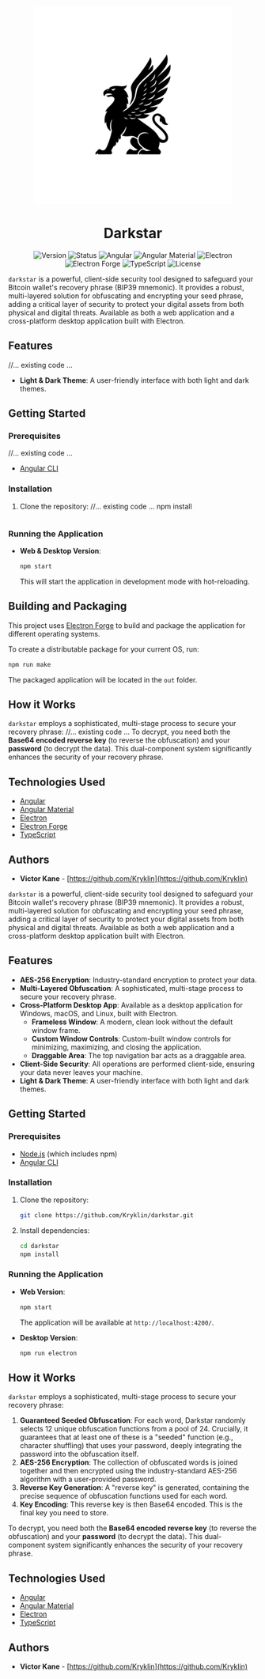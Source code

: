 <p align="center">
  <picture>
    <source media="(prefers-color-scheme: dark)" srcset="public/assets/img/logo-white.png">
    <img src="public/assets/img/logo-black.png" alt="Darkstar Logo" width="400">
  </picture>
</p>

<h1 align="center">Darkstar</h1>

<p align="center">
  <img src="https://img.shields.io/badge/version-0.0.0-blue" alt="Version"/>
  <img src="https://img.shields.io/badge/status-under%20construction-yellow" alt="Status"/>
  <img src="https://img.shields.io/badge/Angular-v20.3.0-dd0031?logo=angular" alt="Angular"/>
  <img src="https://img.shields.io/badge/Angular%20Material-v20.2.5-blue?logo=angular" alt="Angular Material"/>
  <img src="https://img.shields.io/badge/Electron-v38.2.0-blue?logo=electron" alt="Electron"/>
  <img src="https://img.shields.io/badge/Electron%20Forge-v7.9.0-blue?logo=electron" alt="Electron Forge"/>
  <img src="https://img.shields.io/badge/TypeScript-v5.9.2-blue?logo=typescript" alt="TypeScript"/>
  <img src="https://img.shields.io/badge/license-MIT-green" alt="License"/>
</p>

`darkstar` is a powerful, client-side security tool designed to safeguard your Bitcoin wallet's recovery phrase (BIP39 mnemonic). It provides a robust, multi-layered solution for obfuscating and encrypting your seed phrase, adding a critical layer of security to protect your digital assets from both physical and digital threats. Available as both a web application and a cross-platform desktop application built with Electron.

## Features
//... existing code ...
- **Light & Dark Theme**: A user-friendly interface with both light and dark themes.

## Getting Started

### Prerequisites
//... existing code ...
- [Angular CLI](https://angular.io/cli)

### Installation

1.  Clone the repository:
//... existing code ...
    npm install
    ```

### Running the Application

-   **Web & Desktop Version**:
    ```bash
    npm start
    ```
    This will start the application in development mode with hot-reloading.

## Building and Packaging

This project uses [Electron Forge](https://www.electronforge.io/) to build and package the application for different operating systems.

To create a distributable package for your current OS, run:
```bash
npm run make
```
The packaged application will be located in the `out` folder.

## How it Works

`darkstar` employs a sophisticated, multi-stage process to secure your recovery phrase:
//... existing code ...
To decrypt, you need both the **Base64 encoded reverse key** (to reverse the obfuscation) and your **password** (to decrypt the data). This dual-component system significantly enhances the security of your recovery phrase.

## Technologies Used

- [Angular](https://angular.io/)
- [Angular Material](https://material.angular.io/)
- [Electron](https://www.electronjs.org/)
- [Electron Forge](https://www.electronforge.io/)
- [TypeScript](https://www.typescriptlang.org/)

## Authors

- **Victor Kane** - [https://github.com/Kryklin](https://github.com/Kryklin)

`darkstar` is a powerful, client-side security tool designed to safeguard your Bitcoin wallet's recovery phrase (BIP39 mnemonic). It provides a robust, multi-layered solution for obfuscating and encrypting your seed phrase, adding a critical layer of security to protect your digital assets from both physical and digital threats. Available as both a web application and a cross-platform desktop application built with Electron.

## Features

- **AES-256 Encryption**: Industry-standard encryption to protect your data.
- **Multi-Layered Obfuscation**: A sophisticated, multi-stage process to secure your recovery phrase.
- **Cross-Platform Desktop App**: Available as a desktop application for Windows, macOS, and Linux, built with Electron.
  - **Frameless Window**: A modern, clean look without the default window frame.
  - **Custom Window Controls**: Custom-built window controls for minimizing, maximizing, and closing the application.
  - **Draggable Area**: The top navigation bar acts as a draggable area.
- **Client-Side Security**: All operations are performed client-side, ensuring your data never leaves your machine.
- **Light & Dark Theme**: A user-friendly interface with both light and dark themes.

## Getting Started

### Prerequisites

- [Node.js](https://nodejs.org/) (which includes npm)
- [Angular CLI](https://angular.io/cli)

### Installation

1.  Clone the repository:
    ```bash
    git clone https://github.com/Kryklin/darkstar.git
    ```
2.  Install dependencies:
    ```bash
    cd darkstar
    npm install
    ```

### Running the Application

-   **Web Version**:
    ```bash
    npm start
    ```
    The application will be available at `http://localhost:4200/`.

-   **Desktop Version**:
    ```bash
    npm run electron
    ```

## How it Works

`darkstar` employs a sophisticated, multi-stage process to secure your recovery phrase:

1.  **Guaranteed Seeded Obfuscation**: For each word, Darkstar randomly selects 12 unique obfuscation functions from a pool of 24. Crucially, it guarantees that at least one of these is a "seeded" function (e.g., character shuffling) that uses your password, deeply integrating the password into the obfuscation itself.
2.  **AES-256 Encryption**: The collection of obfuscated words is joined together and then encrypted using the industry-standard AES-256 algorithm with a user-provided password.
3.  **Reverse Key Generation**: A "reverse key" is generated, containing the precise sequence of obfuscation functions used for each word.
4.  **Key Encoding**: This reverse key is then Base64 encoded. This is the final key you need to store.

To decrypt, you need both the **Base64 encoded reverse key** (to reverse the obfuscation) and your **password** (to decrypt the data). This dual-component system significantly enhances the security of your recovery phrase.

## Technologies Used

- [Angular](https://angular.io/)
- [Angular Material](https://material.angular.io/)
- [Electron](https://www.electronjs.org/)
- [TypeScript](https://www.typescriptlang.org/)

## Authors

- **Victor Kane** - [https://github.com/Kryklin](https://github.com/Kryklin)

